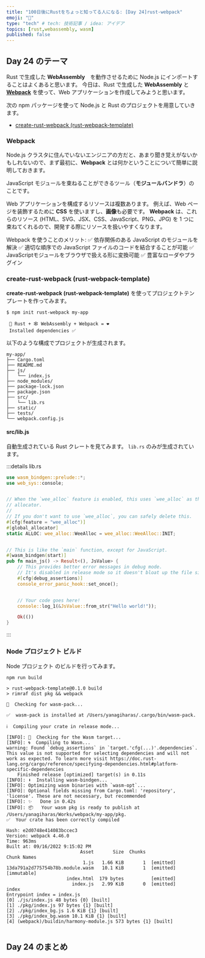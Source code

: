 ```yaml
---
title: "100日後にRustをちょっと知ってる人になる: [Day 24]rust-webpack"
emoji: "🦀"
type: "tech" # tech: 技術記事 / idea: アイデア
topics: [rust,webassembly, wasm]
published: false
---
```

## Day 24 のテーマ

Rust で生成した **WebAssembly**　を動作させるために Node.js にインポートすることはよくあると思います。
今日は、Rust で生成した **WebAssembly** と **[Webpack](https://webpack.js.org/)** を使って、Web アプリケーションを作成してみようと思います。

次の npm パッケージを使って Node.js と Rust のプロジェクトを用意していきます。

- [create-rust-webpack (rust-webpack-template)](https://www.npmjs.com/package/create-rust-webpack)

### Webpack

Node.js クラスタに住んでいないエンジニアの方だと、あまり聞き覚えがないかもしれないので、まず最初に、**Webpack** とは何かということについて簡単に説明しておきます。

JavaScript モジュールを束ねることができるツール（**モジュールバンドラ**）のことです。

Web アプリケーションを構成するリソースは複数あります。 例えば、Web ページを装飾するために **CSS** を使いますし、**画像**も必要です。
**Webpack** は、これらのリソース (HTML、SVG、JSX、CSS、JavaScript、PNG、JPG) を 1 つに束ねてくれるので、開発する際にリソースを扱いやすくなります。

Webpack を使うことのメリット:
✅ 依存関係のある JavaScript のモジュールを解決
✅ 適切な順序での JavaScript ファイルのコードを結合することが可能
✅ JavaScriptモジュールをブラウザで扱える形に変換可能
✅ 豊富なローダやプラグイン

### create-rust-webpack (rust-webpack-template)

**create-rust-webpack (rust-webpack-template)** を使ってプロジェクトテンプレートを作ってみます。

```shell
$ npm init rust-webpack my-app

 🦀 Rust + 🕸 WebAssembly + Webpack = ❤️
 Installed dependencies ✅
```

以下のような構成でプロジェクトが生成されます。

```shell
my-app/
├── Cargo.toml
├── README.md
├── js/
│   └── index.js
├── node_modules/
├── package-lock.json
├── package.json
├── src/
│   └── lib.rs
├── static/
├── tests/
└── webpack.config.js
```

#### src/lib.js

自動生成されている Rust クレートを見てみます。
`lib.rs` のみが生成されています。

:::details lib.rs
```rust
use wasm_bindgen::prelude::*;
use web_sys::console;


// When the `wee_alloc` feature is enabled, this uses `wee_alloc` as the global
// allocator.
//
// If you don't want to use `wee_alloc`, you can safely delete this.
#[cfg(feature = "wee_alloc")]
#[global_allocator]
static ALLOC: wee_alloc::WeeAlloc = wee_alloc::WeeAlloc::INIT;


// This is like the `main` function, except for JavaScript.
#[wasm_bindgen(start)]
pub fn main_js() -> Result<(), JsValue> {
    // This provides better error messages in debug mode.
    // It's disabled in release mode so it doesn't bloat up the file size.
    #[cfg(debug_assertions)]
    console_error_panic_hook::set_once();


    // Your code goes here!
    console::log_1(&JsValue::from_str("Hello world!"));

    Ok(())
}
```
:::

### Node プロジェクト ビルド

Node プロジェクト のビルドを行ってみます。

```shell
npm run build
```

```shell
> rust-webpack-template@0.1.0 build
> rimraf dist pkg && webpack

🧐  Checking for wasm-pack...

✅  wasm-pack is installed at /Users/yanagiharas/.cargo/bin/wasm-pack.

ℹ️  Compiling your crate in release mode...

[INFO]: 🎯  Checking for the Wasm target...
[INFO]: 🌀  Compiling to Wasm...
warning: Found `debug_assertions` in `target.'cfg(...)'.dependencies`. This value is not supported for selecting dependencies and will not work as expected. To learn more visit https://doc.rust-lang.org/cargo/reference/specifying-dependencies.html#platform-specific-dependencies
    Finished release [optimized] target(s) in 0.11s
[INFO]: ⬇️  Installing wasm-bindgen...
[INFO]: Optimizing wasm binaries with `wasm-opt`...
[INFO]: Optional fields missing from Cargo.toml: 'repository', 'license'. These are not necessary, but recommended
[INFO]: ✨   Done in 0.42s
[INFO]: 📦   Your wasm pkg is ready to publish at /Users/yanagiharas/Works/webpack/my-app/pkg.
✅  Your crate has been correctly compiled

Hash: e2d0748e414083bccec3
Version: webpack 4.46.0
Time: 963ms
Built at: 09/16/2022 9:15:02 PM
                           Asset       Size  Chunks                         Chunk Names
                            1.js   1.66 KiB       1  [emitted]
13da791a2d775754b78b.module.wasm   10.1 KiB       1  [emitted] [immutable]
                      index.html  179 bytes          [emitted]
                        index.js   2.99 KiB       0  [emitted]              index
Entrypoint index = index.js
[0] ./js/index.js 48 bytes {0} [built]
[1] ./pkg/index.js 97 bytes {1} [built]
[2] ./pkg/index_bg.js 1.6 KiB {1} [built]
[3] ./pkg/index_bg.wasm 10.1 KiB {1} [built]
[4] (webpack)/buildin/harmony-module.js 573 bytes {1} [built]
```

```
```

## Day 24 のまとめ
